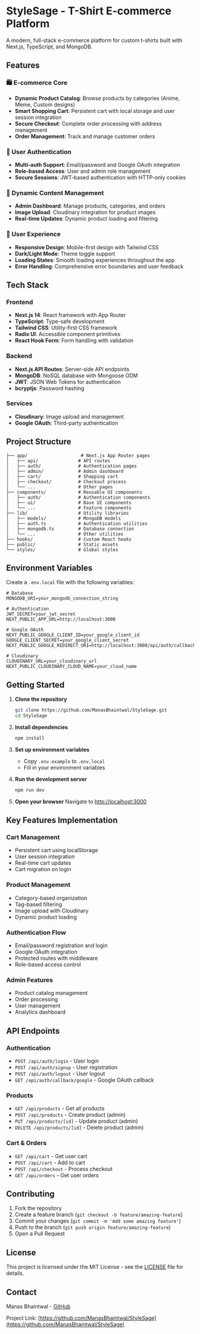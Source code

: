 # StyleSage - T-Shirt E-commerce Platform

A modern, full-stack e-commerce platform for custom t-shirts built with Next.js, TypeScript, and MongoDB.

## Features

### 🛍️ E-commerce Core
- **Dynamic Product Catalog**: Browse products by categories (Anime, Meme, Custom designs)
- **Smart Shopping Cart**: Persistent cart with local storage and user session integration
- **Secure Checkout**: Complete order processing with address management
- **Order Management**: Track and manage customer orders

### 👤 User Authentication
- **Multi-auth Support**: Email/password and Google OAuth integration
- **Role-based Access**: User and admin role management
- **Secure Sessions**: JWT-based authentication with HTTP-only cookies

### 🎨 Dynamic Content Management
- **Admin Dashboard**: Manage products, categories, and orders
- **Image Upload**: Cloudinary integration for product images
- **Real-time Updates**: Dynamic product loading and filtering

### 🎯 User Experience
- **Responsive Design**: Mobile-first design with Tailwind CSS
- **Dark/Light Mode**: Theme toggle support
- **Loading States**: Smooth loading experiences throughout the app
- **Error Handling**: Comprehensive error boundaries and user feedback

## Tech Stack

### Frontend
- **Next.js 14**: React framework with App Router
- **TypeScript**: Type-safe development
- **Tailwind CSS**: Utility-first CSS framework
- **Radix UI**: Accessible component primitives
- **React Hook Form**: Form handling with validation

### Backend
- **Next.js API Routes**: Server-side API endpoints
- **MongoDB**: NoSQL database with Mongoose ODM
- **JWT**: JSON Web Tokens for authentication
- **bcryptjs**: Password hashing

### Services
- **Cloudinary**: Image upload and management
- **Google OAuth**: Third-party authentication

## Project Structure

```
├── app/                    # Next.js App Router pages
│   ├── api/               # API routes
│   ├── auth/              # Authentication pages
│   ├── admin/             # Admin dashboard
│   ├── cart/              # Shopping cart
│   ├── checkout/          # Checkout process
│   └── ...                # Other pages
├── components/            # Reusable UI components
│   ├── auth/              # Authentication components
│   ├── ui/                # Base UI components
│   └── ...                # Feature components
├── lib/                   # Utility libraries
│   ├── models/            # MongoDB models
│   ├── auth.ts            # Authentication utilities
│   ├── mongodb.ts         # Database connection
│   └── ...                # Other utilities
├── hooks/                 # Custom React hooks
├── public/                # Static assets
└── styles/                # Global styles
```

## Environment Variables

Create a `.env.local` file with the following variables:

```env
# Database
MONGODB_URI=your_mongodb_connection_string

# Authentication
JWT_SECRET=your_jwt_secret
NEXT_PUBLIC_APP_URL=http://localhost:3000

# Google OAuth
NEXT_PUBLIC_GOOGLE_CLIENT_ID=your_google_client_id
GOOGLE_CLIENT_SECRET=your_google_client_secret
NEXT_PUBLIC_GOOGLE_REDIRECT_URI=http://localhost:3000/api/auth/callback/google

# Cloudinary
CLOUDINARY_URL=your_cloudinary_url
NEXT_PUBLIC_CLOUDINARY_CLOUD_NAME=your_cloud_name
```

## Getting Started

1. **Clone the repository**
   ```bash
   git clone https://github.com/ManasBhaintwal/StyleSage.git
   cd StyleSage
   ```

2. **Install dependencies**
   ```bash
   npm install
   ```

3. **Set up environment variables**
   - Copy `.env.example` to `.env.local`
   - Fill in your environment variables

4. **Run the development server**
   ```bash
   npm run dev
   ```

5. **Open your browser**
   Navigate to [http://localhost:3000](http://localhost:3000)

## Key Features Implementation

### Cart Management
- Persistent cart using localStorage
- User session integration
- Real-time cart updates
- Cart migration on login

### Product Management
- Category-based organization
- Tag-based filtering
- Image upload with Cloudinary
- Dynamic product loading

### Authentication Flow
- Email/password registration and login
- Google OAuth integration
- Protected routes with middleware
- Role-based access control

### Admin Features
- Product catalog management
- Order processing
- User management
- Analytics dashboard

## API Endpoints

### Authentication
- `POST /api/auth/login` - User login
- `POST /api/auth/signup` - User registration
- `POST /api/auth/logout` - User logout
- `GET /api/auth/callback/google` - Google OAuth callback

### Products
- `GET /api/products` - Get all products
- `POST /api/products` - Create product (admin)
- `PUT /api/products/[id]` - Update product (admin)
- `DELETE /api/products/[id]` - Delete product (admin)

### Cart & Orders
- `GET /api/cart` - Get user cart
- `POST /api/cart` - Add to cart
- `POST /api/checkout` - Process checkout
- `GET /api/orders` - Get user orders

## Contributing

1. Fork the repository
2. Create a feature branch (`git checkout -b feature/amazing-feature`)
3. Commit your changes (`git commit -m 'Add some amazing feature'`)
4. Push to the branch (`git push origin feature/amazing-feature`)
5. Open a Pull Request

## License

This project is licensed under the MIT License - see the [LICENSE](LICENSE) file for details.

## Contact

Manas Bhaintwal - [GitHub](https://github.com/ManasBhaintwal)

Project Link: [https://github.com/ManasBhaintwal/StyleSage](https://github.com/ManasBhaintwal/StyleSage)
